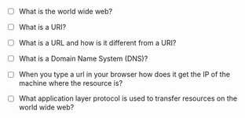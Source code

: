- [ ] What is the world wide web?

- [ ] What is a URI? 

- [ ] What is a URL and how is it different from a URI?

- [ ] What is a Domain Name System (DNS)?

- [ ] When you type a url in your browser how does it get the IP of the machine where the resource is?

- [ ] What application layer protocol is used to transfer resources on the world wide web?
